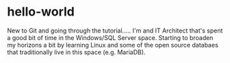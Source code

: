 # hello-world
New to Git and going through the tutorial.....
I'm and IT Architect that's spent a good bit of time in the Windows/SQL Server space.  Starting to broaden my horizons a bit by learning Linux and some of the open source databaes that traditionally live in this space (e.g. MariaDB).
